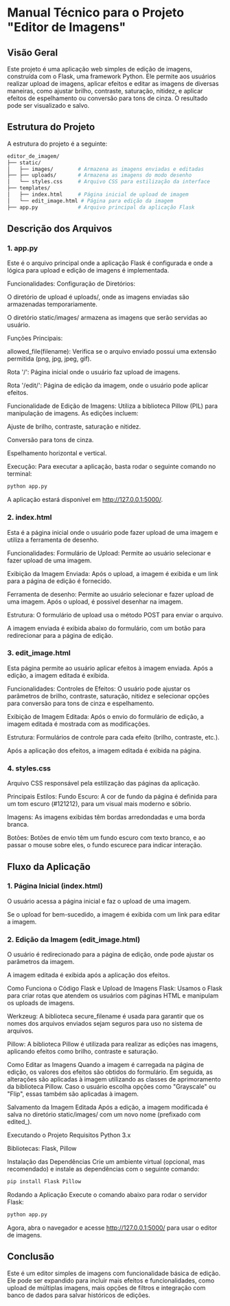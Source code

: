 # Manual Técnico para o Projeto "Editor de Imagens"
## Visão Geral
Este projeto é uma aplicação web simples de edição de imagens, construída com o Flask, uma framework Python. Ele permite aos usuários realizar upload de imagens, aplicar efeitos e editar as imagens de diversas maneiras, como ajustar brilho, contraste, saturação, nitidez, e aplicar efeitos de espelhamento ou conversão para tons de cinza. O resultado pode ser visualizado e salvo.

## Estrutura do Projeto
A estrutura do projeto é a seguinte:

```bash
editor_de_imagem/
├── static/
│   ├── images/        # Armazena as imagens enviadas e editadas
├── ├── uploads/       # Armazena as imagens do modo desenho
│   └── styles.css     # Arquivo CSS para estilização da interface
├── templates/
│   ├── index.html     # Página inicial de upload de imagem
│   └── edit_image.html # Página para edição da imagem
├── app.py             # Arquivo principal da aplicação Flask

```
## Descrição dos Arquivos
### 1. app.py
Este é o arquivo principal onde a aplicação Flask é configurada e onde a lógica para upload e edição de imagens é implementada.

Funcionalidades:
Configuração de Diretórios:

O diretório de upload é uploads/, onde as imagens enviadas são armazenadas temporariamente.

O diretório static/images/ armazena as imagens que serão servidas ao usuário.

Funções Principais:

allowed_file(filename): Verifica se o arquivo enviado possui uma extensão permitida (png, jpg, jpeg, gif).

Rota '/': Página inicial onde o usuário faz upload de imagens.

Rota '/edit/<filename>': Página de edição da imagem, onde o usuário pode aplicar efeitos.

Funcionalidade de Edição de Imagens:
Utiliza a biblioteca Pillow (PIL) para manipulação de imagens. As edições incluem:

Ajuste de brilho, contraste, saturação e nitidez.

Conversão para tons de cinza.

Espelhamento horizontal e vertical.

Execução:
Para executar a aplicação, basta rodar o seguinte comando no terminal:

```bash
python app.py
```
A aplicação estará disponível em http://127.0.0.1:5000/.

### 2. index.html
Esta é a página inicial onde o usuário pode fazer upload de uma imagem e utiliza a ferramenta de desenho.

Funcionalidades:
Formulário de Upload: Permite ao usuário selecionar e fazer upload de uma imagem.

Exibição da Imagem Enviada: Após o upload, a imagem é exibida e um link para a página de edição é fornecido.

Ferramenta de desenho:  Permite ao usuário selecionar e fazer upload de uma imagem. Após o upload, é possivel desenhar na imagem.

Estrutura:
O formulário de upload usa o método POST para enviar o arquivo.

A imagem enviada é exibida abaixo do formulário, com um botão para redirecionar para a página de edição.

### 3. edit_image.html
Esta página permite ao usuário aplicar efeitos à imagem enviada. Após a edição, a imagem editada é exibida.

Funcionalidades:
Controles de Efeitos: O usuário pode ajustar os parâmetros de brilho, contraste, saturação, nitidez e selecionar opções para conversão para tons de cinza e espelhamento.

Exibição de Imagem Editada: Após o envio do formulário de edição, a imagem editada é mostrada com as modificações.

Estrutura:
Formulários de controle para cada efeito (brilho, contraste, etc.).

Após a aplicação dos efeitos, a imagem editada é exibida na página.

### 4. styles.css
Arquivo CSS responsável pela estilização das páginas da aplicação.

Principais Estilos:
Fundo Escuro: A cor de fundo da página é definida para um tom escuro (#121212), para um visual mais moderno e sóbrio.

Imagens: As imagens exibidas têm bordas arredondadas e uma borda branca.

Botões: Botões de envio têm um fundo escuro com texto branco, e ao passar o mouse sobre eles, o fundo escurece para indicar interação.

## Fluxo da Aplicação
### 1. Página Inicial (index.html)
O usuário acessa a página inicial e faz o upload de uma imagem.

Se o upload for bem-sucedido, a imagem é exibida com um link para editar a imagem.

### 2. Edição da Imagem (edit_image.html)
O usuário é redirecionado para a página de edição, onde pode ajustar os parâmetros da imagem.

A imagem editada é exibida após a aplicação dos efeitos.

Como Funciona o Código
Flask e Upload de Imagens
Flask: Usamos o Flask para criar rotas que atendem os usuários com páginas HTML e manipulam os uploads de imagens.

Werkzeug: A biblioteca secure_filename é usada para garantir que os nomes dos arquivos enviados sejam seguros para uso no sistema de arquivos.

Pillow: A biblioteca Pillow é utilizada para realizar as edições nas imagens, aplicando efeitos como brilho, contraste e saturação.

Como Editar as Imagens
Quando a imagem é carregada na página de edição, os valores dos efeitos são obtidos do formulário. Em seguida, as alterações são aplicadas à imagem utilizando as classes de aprimoramento da biblioteca Pillow. Caso o usuário escolha opções como "Grayscale" ou "Flip", essas também são aplicadas à imagem.

Salvamento da Imagem Editada
Após a edição, a imagem modificada é salva no diretório static/images/ com um novo nome (prefixado com edited_).

Executando o Projeto
Requisitos
Python 3.x

Bibliotecas: Flask, Pillow

Instalação das Dependências
Crie um ambiente virtual (opcional, mas recomendado) e instale as dependências com o seguinte comando:

```bash
pip install Flask Pillow
```
Rodando a Aplicação
Execute o comando abaixo para rodar o servidor Flask:

```bash
python app.py
```
Agora, abra o navegador e acesse http://127.0.0.1:5000/ para usar o editor de imagens.

## Conclusão
Este é um editor simples de imagens com funcionalidade básica de edição. Ele pode ser expandido para incluir mais efeitos e funcionalidades, como upload de múltiplas imagens, mais opções de filtros e integração com banco de dados para salvar históricos de edições.







